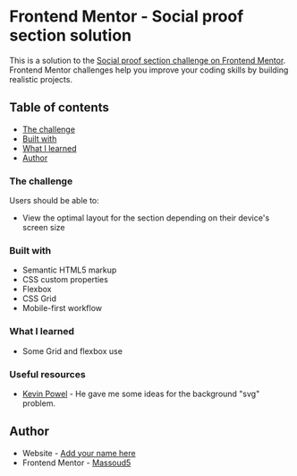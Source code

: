 # Frontend Mentor - Social proof section solution

This is a solution to the [Social proof section challenge on Frontend Mentor](https://www.frontendmentor.io/challenges/social-proof-section-6e0qTv_bA). Frontend Mentor challenges help you improve your coding skills by building realistic projects. 

## Table of contents

  - [The challenge](#the-challenge)
  - [Built with](#built-with)
  - [What I learned](#what-i-learned)
  - [Author](#author)


### The challenge

Users should be able to:

- View the optimal layout for the section depending on their device's screen size

### Built with

- Semantic HTML5 markup
- CSS custom properties
- Flexbox
- CSS Grid
- Mobile-first workflow

### What I learned

- Some Grid and flexbox use

### Useful resources

- [Kevin Powel](https://www.youtube.com/watch?v=K27WULzr2P8) - He gave me some ideas for the background "svg" problem.

## Author

- Website - [Add your name here](https://www.your-site.com)
- Frontend Mentor - [Massoud5](https://www.frontendmentor.io/profile/Massoud5)

